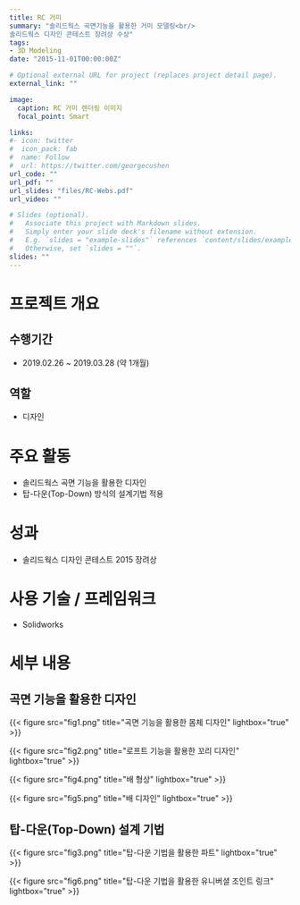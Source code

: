 ```yaml
---
title: RC 거미
summary: "솔리드웍스 곡면기능을 활용한 거미 모델링<br/>
솔리드웍스 디자인 콘테스트 장려상 수상"
tags:
- 3D Modeling
date: "2015-11-01T00:00:00Z"

# Optional external URL for project (replaces project detail page).
external_link: ""

image:
  caption: RC 거미 렌더링 이미지
  focal_point: Smart

links:
#- icon: twitter
#  icon_pack: fab
#  name: Follow
#  url: https://twitter.com/georgecushen
url_code: ""
url_pdf: ""
url_slides: "files/RC-Webs.pdf"
url_video: ""

# Slides (optional).
#   Associate this project with Markdown slides.
#   Simply enter your slide deck's filename without extension.
#   E.g. `slides = "example-slides"` references `content/slides/example-slides.md`.
#   Otherwise, set `slides = ""`.
slides: ""
---
```


# 프로젝트 개요
## 수행기간
* 2019.02.26 ~ 2019.03.28 (약 1개월)

## 역할
* 디자인

# 주요 활동
* 솔리드웍스 곡면 기능을 활용한 디자인
* 탑-다운(Top-Down) 방식의 설계기법 적용

# 성과
* 솔리드웍스 디자인 콘테스트 2015 장려상

# 사용 기술 / 프레임워크
* Solidworks

# 세부 내용
## 곡면 기능을 활용한 디자인
{{< figure src="fig1.png" title="곡면 기능을 활용한 몸체 디자인" lightbox="true" >}}

{{< figure src="fig2.png" title="로프트 기능을 활용한 꼬리 디자인" lightbox="true" >}}

{{< figure src="fig4.png" title="배 형상" lightbox="true" >}}

{{< figure src="fig5.png" title="배 디자인" lightbox="true" >}}

## 탑-다운(Top-Down) 설계 기법

{{< figure src="fig3.png" title="탑-다운 기법을 활용한 파트" lightbox="true" >}}

{{< figure src="fig6.png" title="탑-다운 기법을 활용한 유니버셜 조인트 링크" lightbox="true" >}}